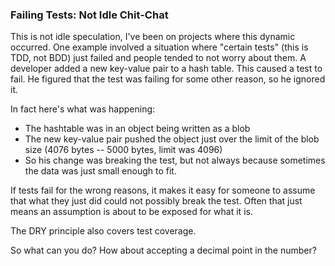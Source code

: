 
### Failing Tests: Not Idle Chit-Chat
This is not idle speculation, I've been on projects where this dynamic occurred. One example involved a situation where "certain tests" (this is TDD, not BDD) just failed and people tended to not worry about them. A developer added a new key-value pair to a hash table. This caused a test to fail. He figured that the test was failing for some other reason, so he ignored it.

In fact here's what was happening:
* The hashtable was in an object being written as a blob
* The new key-value pair pushed the object just over the limit of the blob size (4076 bytes -- 5000 bytes, limit was 4096)
* So his change was breaking the test, but not always because sometimes the data was just small enough to fit.

If tests fail for the wrong reasons, it makes it easy for someone to assume that what they just did could not possibly break the test. Often that just means an assumption is about to be exposed for what it is.

The DRY principle also covers test coverage.

So what can you do? How about accepting a decimal point in the number?
 
